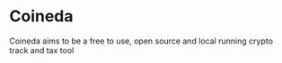# Coineda
Coineda aims to be a free to use, open source and local running crypto track and tax tool
